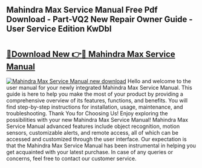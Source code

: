 ## Mahindra Max Service Manual Free Pdf Download - Part-VQ2 New Repair Owner Guide - User Service Edition KwDbI

# <h2><a href="http://bc4688.oget.top/?id=Mahindra+Max+Service+Manual">🔗Download New 👉🔴 Mahindra Max Service Manual</a></h2>

[![Mahindra Max Service Manual new download](https://i.imgur.com/5g1atiW.png)](http://bc4688.oget.top/?id=Mahindra+Max+Service+Manual)
Hello and welcome to the user manual for your newly integrated Mahindra Max Service Manual. This guide is here to help you make the most of your product by providing a comprehensive overview of its features, functions, and benefits. You will find step-by-step instructions for installation, usage, maintenance, and troubleshooting. Thank You for Choosing Us! Enjoy exploring the possibilities with your new Mahindra Max Service Manual! Mahindra Max Service Manual advanced features include object recognition, motion sensors, customizable alerts, and remote access, all of which can be accessed and customized through the user interface. Our expectation is that the Mahindra Max Service Manual has been instrumental in helping you get acquainted with your latest purchase. In case of any queries or concerns, feel free to contact our customer service.
